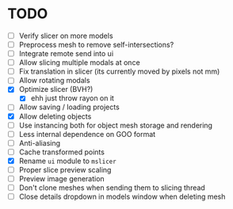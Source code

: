 # TODO

- [ ] Verify slicer on more models
- [ ] Preprocess mesh to remove self-intersections?
- [ ] Integrate remote send into ui
- [ ] Allow slicing multiple modals at once
- [ ] Fix translation in slicer (its currently moved by pixels not mm)
- [ ] Allow rotating modals
- [x] Optimize slicer (BVH?)
  - [x] ehh just throw rayon on it
- [ ] Allow saving / loading projects
- [x] Allow deleting objects
- [ ] Use instancing both for object mesh storage and rendering
- [ ] Less internal dependence on GOO format
- [ ] Anti-aliasing
- [ ] Cache transformed points
- [x] Rename `ui` module to `mslicer`
- [ ] Proper slice preview scaling
- [ ] Preview image generation
- [ ] Don't clone meshes when sending them to slicing thread
- [ ] Close details dropdown in models window when deleting mesh
